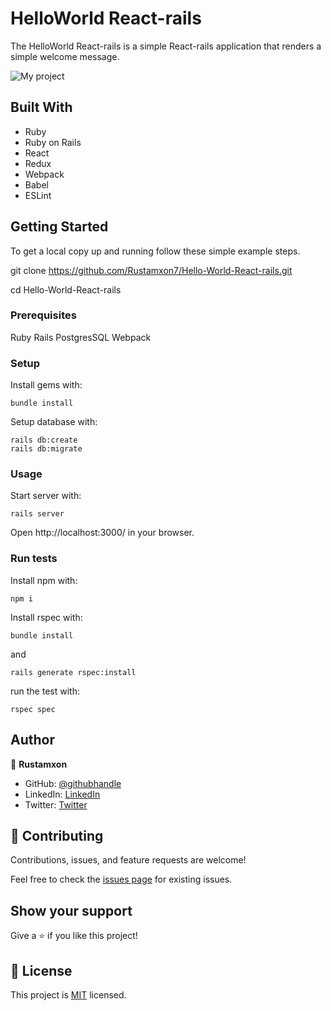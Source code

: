 # HelloWorld React-rails

The HelloWorld React-rails is a simple React-rails application that renders a simple welcome message.

![My project](https://user-images.githubusercontent.com/69011963/149576485-78e328ae-eb90-4010-93cb-993eaff641bb.png)

## Built With

- Ruby
- Ruby on Rails
- React
- Redux
- Webpack
- Babel
- ESLint

## Getting Started

To get a local copy up and running follow these simple example steps.

git clone https://github.com/Rustamxon7/Hello-World-React-rails.git

cd Hello-World-React-rails

### Prerequisites
Ruby
Rails
PostgresSQL
Webpack

### Setup
Install gems with:
```
bundle install
```
Setup database with:
```
rails db:create
rails db:migrate
```

### Usage
Start server with:

```
rails server
```

Open http://localhost:3000/ in your browser.

### Run tests
Install npm with:
```
npm i
```
Install rspec with:
```
bundle install
```
and
```
rails generate rspec:install
```
run the test with:
```
rspec spec
```

## Author

👤 **Rustamxon**

- GitHub: [@githubhandle](https://github.com/Rustamxon7)
- LinkedIn: [LinkedIn](https://www.linkedin.com/in/rustamjon-tolipov-6a831020b)
- Twitter: [Twitter](https://twitter.com/Rustamjon7777)

## 🤝 Contributing

Contributions, issues, and feature requests are welcome!

Feel free to check the [issues page](https://github.com/Rustamxon7/Hello-World-React-rails/issues) for existing issues.

## Show your support

Give a ⭐️ if you like this project!

## 📝 License

This project is [MIT](./LICENCE) licensed.

